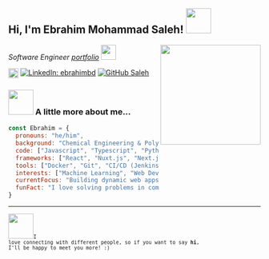 <h2> Hi, I'm Ebrahim Mohammad Saleh! <img src="https://media.giphy.com/media/mGcNjsfWAjY5AEZNw6/giphy.gif" width="50"></h2>
<img align='right' src='https://user-images.githubusercontent.com/5713670/87202985-820dcb80-c2b6-11ea-9f56-7ec461c497c3.gif' width='200"'>

<p><em>Software Engineer  <a href="https://salehcv.web.app/">portfolio</a> <img src="https://media.giphy.com/media/fYSnHlufseco8Fh93Z/giphy.gif" width="30"></em></p>

<img src="https://cdn-icons-png.flaticon.com/24/174/174857.png" alt="LinkedIn" width="20" style="vertical-align:middle; margin-right:4px;">[![LinkedIn: ebrahimbd](https://img.shields.io/badge/-ebrahimbd-blue?style=flat-square&logo=Linkedin&logoColor=white&link=https://www.linkedin.com/in/ebrahimbd/)](https://www.linkedin.com/in/ebrahimbd/)
[![GitHub Saleh](https://img.shields.io/github/followers/ebrahimbd?label=Follow&style=social)](https://github.com/ebrahimbd)


### <img src="https://media.giphy.com/media/VgCDAzcKvsR6OM0uWg/giphy.gif" width="50"> A little more about me...  

```javascript
const Ebrahim = {
  pronouns: "he/him",
  background: "Chemical Engineering & Polymer Science",
  code: ["Javascript", "Typescript", "Python", "Ruby", "C++", "C", "Rust"],
  frameworks: ["React", "Nuxt.js", "Next.js", "Django", "Ruby on Rails"],
  tools: ["Docker", "Git", "CI/CD (Jenkins)", "Testing", "AWS EC2" ],
  interests: ["Machine Learning", "Web Development", "Ethical Hacking"],
  currentFocus: "Building dynamic web apps and integrating APIs",
  funFact: "I love solving problems in competitive programming and open-source contributions!"
}

```
---
<img src="https://media.giphy.com/media/LnQjpWaON8nhr21vNW/giphy.gif" width="50"><small><code>I love connecting with different people, so if you want to say <b>hi</b>, I'll be happy to meet you more! :)</code></small>

 
